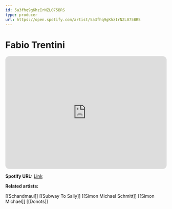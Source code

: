 ```yaml
---
id: 5a3fhq9gKhzIrNZL075BRS
type: producer
url: https://open.spotify.com/artist/5a3fhq9gKhzIrNZL075BRS
---
```

# Fabio Trentini

<iframe style="border-radius:12px" src="https://open.spotify.com/embed/artist/5a3fhq9gKhzIrNZL075BRS" width="100%" height="352" frameBorder="0" allowfullscreen="" allow="autoplay; clipboard-write; encrypted-media; fullscreen; picture-in-picture" loading="lazy"></iframe>

**Spotify URL:** [Link](https://open.spotify.com/artist/5a3fhq9gKhzIrNZL075BRS)

**Related artists:**

[[Schandmaul]]
[[Subway To Sally]]
[[Simon Michael Schmitt]]
[[Simon Michael]]
[[Donots]]
